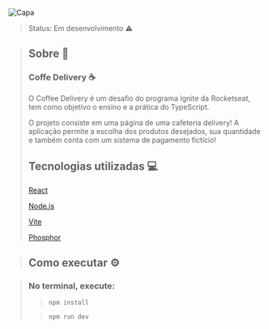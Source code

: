 ![Capa](https://user-images.githubusercontent.com/103121417/234002549-6752816a-cafb-4201-9f93-f4e49972df33.png)
> Status: Em desenvolvimento ⚠️

> ## Sobre 📖
> 
> ### Coffe Delivery ☕
> O Coffee Delivery é um desafio do programa Ignite da Rocketseat, tem como objetivo o ensino e a prática do TypeScript.
>
> O projeto consiste em uma página de uma cafeteria delivery! A aplicação permite a escolha dos produtos desejados, sua quantidade e também conta com um sistema de pagamento fictício!
>
> ## Tecnologias utilizadas 💻
> 
> [React](https://pt-br.reactjs.org/)
>
> [Node.js](https://nodejs.org/en/)
>
> [Vite](https://vitejs.dev/)
>
> [Phosphor](https://www.npmjs.com/package/phosphor-react)
>

> ## Como executar ⚙️

> ### No terminal, execute:
>
>> ```npm install```
>
>> ```npm run dev```

